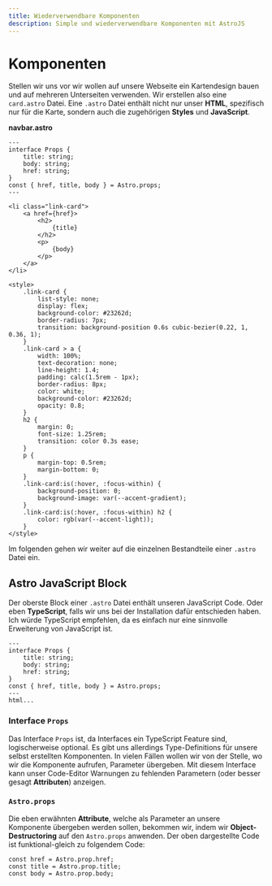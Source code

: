 ```yaml
---
title: Wiederverwendbare Komponenten
description: Simple und wiederverwendbare Komponenten mit AstroJS
---
```


# Komponenten

Stellen wir uns vor wir wollen auf unsere Webseite ein Kartendesign bauen und auf mehreren Unterseiten verwenden. Wir erstellen also eine `card.astro` Datei.
Eine `.astro` Datei enthält nicht nur unser **HTML**, spezifisch nur für die Karte, sondern auch die zugehörigen **Styles** und **JavaScript**.

**navbar.astro**
```astro
---
interface Props {
	title: string;
	body: string;
	href: string;
}
const { href, title, body } = Astro.props;
---

<li class="link-card">
	<a href={href}>
		<h2>
			{title}
		</h2>
		<p>
			{body}
		</p>
	</a>
</li>

<style>
	.link-card {
		list-style: none;
		display: flex;
		background-color: #23262d;
		border-radius: 7px;
		transition: background-position 0.6s cubic-bezier(0.22, 1, 0.36, 1);
	}
	.link-card > a {
		width: 100%;
		text-decoration: none;
		line-height: 1.4;
		padding: calc(1.5rem - 1px);
		border-radius: 8px;
		color: white;
		background-color: #23262d;
		opacity: 0.8;
	}
	h2 {
		margin: 0;
		font-size: 1.25rem;
		transition: color 0.3s ease;
	}
	p {
		margin-top: 0.5rem;
		margin-bottom: 0;
	}
	.link-card:is(:hover, :focus-within) {
		background-position: 0;
		background-image: var(--accent-gradient);
	}
	.link-card:is(:hover, :focus-within) h2 {
		color: rgb(var(--accent-light));
	}
</style>
```

Im folgenden  gehen wir weiter auf die einzelnen Bestandteile einer `.astro` Datei ein.

## Astro JavaScript Block

Der oberste Block einer `.astro` Datei enthält unseren JavaScript Code. Oder eben **TypeScript**, falls wir uns bei der Installation dafür entschieden haben. Ich würde TypeScript empfehlen, da es einfach nur eine sinnvolle Erweiterung von JavaScript ist.

```astro
---
interface Props {
	title: string;
	body: string;
	href: string;
}
const { href, title, body } = Astro.props;
---
html...
```

### Interface `Props`

Das Interface `Props` ist, da Interfaces ein TypeScript Feature sind, logischerweise optional. Es gibt uns allerdings Type-Definitions für unsere selbst erstellten Komponenten. In vielen Fällen wollen wir von der Stelle, wo wir die Komponente aufrufen, Parameter übergeben. Mit diesem Interface kann unser Code-Editor Warnungen zu fehlenden Parametern (oder besser gesagt **Attributen**) anzeigen.

### `Astro.props`

Die eben erwähnten **Attribute**, welche als Parameter an unsere Komponente übergeben werden sollen, bekommen wir, indem wir **Object-Destructoring** auf den `Astro.props` anwenden. Der oben dargestellte Code ist funktional-gleich zu folgendem Code:

```astro
const href = Astro.prop.href;
const title = Astro.prop.title;
const body = Astro.prop.body;
```


